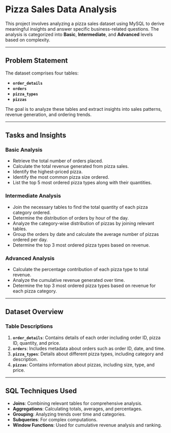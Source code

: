 # Pizza Sales Data Analysis

This project involves analyzing a pizza sales dataset using MySQL to derive meaningful insights and answer specific business-related questions. The analysis is categorized into **Basic**, **Intermediate**, and **Advanced** levels based on complexity.

---

## Problem Statement
The dataset comprises four tables:
- **`order_details`**
- **`orders`**
- **`pizza_types`**
- **`pizzas`**

The goal is to analyze these tables and extract insights into sales patterns, revenue generation, and ordering trends.

---

## Tasks and Insights

### Basic Analysis
- Retrieve the total number of orders placed.
- Calculate the total revenue generated from pizza sales.
- Identify the highest-priced pizza.
- Identify the most common pizza size ordered.
- List the top 5 most ordered pizza types along with their quantities.

### Intermediate Analysis
- Join the necessary tables to find the total quantity of each pizza category ordered.
- Determine the distribution of orders by hour of the day.
- Analyze the category-wise distribution of pizzas by joining relevant tables.
- Group the orders by date and calculate the average number of pizzas ordered per day.
- Determine the top 3 most ordered pizza types based on revenue.

### Advanced Analysis
- Calculate the percentage contribution of each pizza type to total revenue.
- Analyze the cumulative revenue generated over time.
- Determine the top 3 most ordered pizza types based on revenue for each pizza category.

---

## Dataset Overview

### Table Descriptions
1. **`order_details`**: Contains details of each order including order ID, pizza ID, quantity, and price.
2. **`orders`**: Includes metadata about orders such as order ID, date, and time.
3. **`pizza_types`**: Details about different pizza types, including category and description.
4. **`pizzas`**: Contains information about pizzas, including size, type, and price.

---

## SQL Techniques Used
- **Joins**: Combining relevant tables for comprehensive analysis.
- **Aggregations**: Calculating totals, averages, and percentages.
- **Grouping**: Analyzing trends over time and categories.
- **Subqueries**: For complex computations.
- **Window Functions**: Used for cumulative revenue analysis and ranking.
